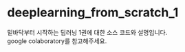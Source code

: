 # deeplearning_from_scratch_1
밑바닥부터 시작하는 딥러닝 1권에 대한 소스 코드와 설명입니다.
</br>google colaboratory를 참고해주세요.</br>
